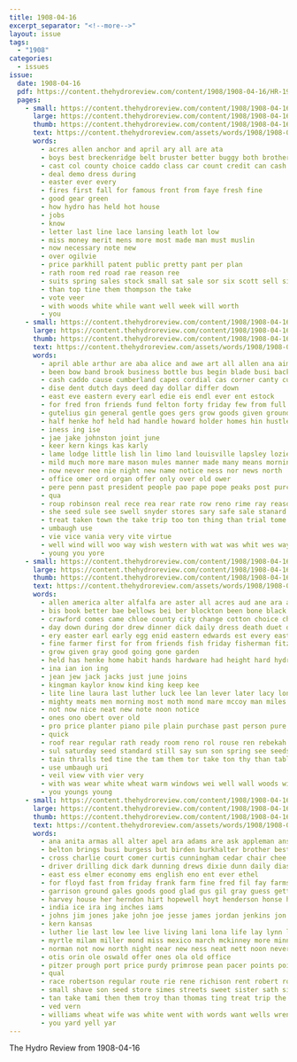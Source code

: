 ```yaml
---
title: 1908-04-16
excerpt_separator: "<!--more-->"
layout: issue
tags:
  - "1908"
categories:
  - issues
issue:
  date: 1908-04-16
  pdf: https://content.thehydroreview.com/content/1908/1908-04-16/HR-1908-04-16.pdf
  pages:
    - small: https://content.thehydroreview.com/content/1908/1908-04-16/small/HR-1908-04-16-01.jpg
      large: https://content.thehydroreview.com/content/1908/1908-04-16/large/HR-1908-04-16-01.jpg
      thumb: https://content.thehydroreview.com/content/1908/1908-04-16/thumbnails/HR-1908-04-16-01.jpg
      text: https://content.thehydroreview.com/assets/words/1908/1908-04-16/HR-1908-04-16-01.txt
      words:
        - acres allen anchor and april ary all are ata
        - boys best breckenridge belt bruster better buggy both brothers but baster black
        - cast col county choice caddo class car count credit can cash center cream
        - deal demo dress during
        - easter ever every
        - fires first fall for famous front from faye fresh fine
        - good gear green
        - how hydro has held hot house
        - jobs
        - know
        - letter last line lace lansing leath lot low
        - miss money merit mens more most made man must muslin
        - now necessary note new
        - over ogilvie
        - price parkhill patent public pretty pant per plan
        - rath room red road rae reason ree
        - suits spring sales stock small sat sale sor six scott sell silk season special store saving standard selling shirts styles
        - than top tine them thompson the take
        - vote veer
        - with woods white while want well week will worth
        - you
    - small: https://content.thehydroreview.com/content/1908/1908-04-16/small/HR-1908-04-16-02.jpg
      large: https://content.thehydroreview.com/content/1908/1908-04-16/large/HR-1908-04-16-02.jpg
      thumb: https://content.thehydroreview.com/content/1908/1908-04-16/thumbnails/HR-1908-04-16-02.jpg
      text: https://content.thehydroreview.com/assets/words/1908/1908-04-16/HR-1908-04-16-02.txt
      words:
        - april able arthur are aba alice and awe art all allen ana aim ano ally ask ane ale ache
        - been bow band brook business bottle bus begin blade busi back but buggy bryan boils byes both barrand bank bradley best ban began beaty block balt blood
        - cash caddo cause cumberland capes cordial cas corner canty cuff col conser city county crier carry combs cat cases cen company cough cotton con
        - dise dent dutch days deed day dollar differ down
        - east eve eastern every earl edie eis endl ever ent estock
        - for fred fron friends fund felton forty friday few from full fields first famous fon favors fire free fail fer frank fill
        - gutelius gin general gentle goes gers grow goods given ground guthrie gere gold good
        - half henke hof held had handle howard holder homes hin hustler hore handsome hundred hour holding hydro hust hold holler him high house hinton has her
        - iness ing ise
        - jae jake johnston joint june
        - keer kern kings kas karly
        - lame lodge little lish lin limo land louisville lapsley lozier loan lucky lincoln last like longest less loss lot ley loyal ling liv lax lung list
        - mild much more mare mason mules manner made many means morning man may mass members money matter music mons maryland most market miles monday
        - now never nee nie night new name notice ness nor news north
        - office omer ord organ offer only over old ower
        - pere penn past president people pao pape pope peaks post purchase par pals pat per paper pretty pint public present peo price person plenty pins
        - qua
        - roup robinson real rece rea rear rate row reno rime ray reason records ris rings rates roma rather reid regular record
        - she seed sule see swell snyder stores sary safe sale stanard sash shon sunny styles soma school small say souvenir session sells side sie senter silo star son shingles said saturday snapp sud shown sham such sal south strength special spoon surgeon state sway super scarf shows sides shamburg sot strong sun
        - treat taken town the take trip too ton thing than trial tome thy tater them times tax tec truax tomer
        - umbaugh use
        - vie vice vania very vite virtue
        - well wind will woo way wish western with wat was whit wes ways ward weak wil wolf weekly west week ware white work wilson
        - young you yore
    - small: https://content.thehydroreview.com/content/1908/1908-04-16/small/HR-1908-04-16-03.jpg
      large: https://content.thehydroreview.com/content/1908/1908-04-16/large/HR-1908-04-16-03.jpg
      thumb: https://content.thehydroreview.com/content/1908/1908-04-16/thumbnails/HR-1908-04-16-03.jpg
      text: https://content.thehydroreview.com/assets/words/1908/1908-04-16/HR-1908-04-16-03.txt
      words:
        - allen america alter alfalfa are aster all acres aud ane ara and ange april
        - bis book better bae bellows bei ber blockton been bone black brown brother breed blind bridgeport bellville breeding bice bayard best buggy buy brought baby bottle breeden bon big blane boesen
        - crawford comes came chloe county city change cotton choice child call candies chance chapel che cea comfort cash creek cure china colt cor cream cee cline con cast col cutter chad collar corn come
        - day down during dor drew dinner dick daily dress death duet date deputy davenport dollar dise deer deep
        - ery easter earl early egg enid eastern edwards est every east ent even eye
        - fine farmer first for from friends fish friday fisherman fitzpatrick farm fresh frid fain fancy fast frank free fair fron ference
        - grow given gray good going gone garden
        - held has henke home habit hands hardware had height hard hydro hester haight horton hin hastings how hung hopper high hainline hot hook hinton house him holding halsey heart her hen horse hatfield
        - ina ian ion ing
        - jean jew jack jacks just june joins
        - kingman kaylor know kind king keep kee
        - lite line laura last luther luck lee lan lever later lacy long large lien lat lea lard lawton living lucky let lunch letter lot light look left les little lowe late lodge leghorn
        - mighty meats men morning most moth mond mare mccoy man miles march more magi miss missouri miller major monday made much may merit morgan mine many market
        - not now nice neat new note noon notice
        - ones ono obert over old
        - pro price planter piano pile plain purchase past person pure poland pounds people pin pretty per pica posse paper pair piker points pap president
        - quick
        - roof rear regular rath ready room reno rol rouse ren rebekah route rain reid rains
        - sul saturday seed standard still say sun son spring see seeds suit strike shaft shoulder sells six sister string styles street stock stay snyder stallion sell she special snapp sees silver sou sunday store stand sultan sud sever south sale
        - tain thralls ted tine the tam them tor take ton thy than table try taken tarter texas tan tra
        - use umbaugh uri
        - veil view vith vier very
        - with was wear white wheat warm windows wei well wall woods wile weeks ware week want wife wood winfield weatherford weight west went will work wellman wait wilson wheel
        - you youngs young
    - small: https://content.thehydroreview.com/content/1908/1908-04-16/small/HR-1908-04-16-04.jpg
      large: https://content.thehydroreview.com/content/1908/1908-04-16/large/HR-1908-04-16-04.jpg
      thumb: https://content.thehydroreview.com/content/1908/1908-04-16/thumbnails/HR-1908-04-16-04.jpg
      text: https://content.thehydroreview.com/assets/words/1908/1908-04-16/HR-1908-04-16-04.txt
      words:
        - ana anita armas all alter apel ara adams are ask appleman anson ast april avril and
        - belton brings busi burgess but birden burkhalter brother best bank buy business better back bev betty brink boys big bartgis blue
        - cross charlie court comer curtis cunningham cedar chair chee campbell clyde clay cases creek come colony came church corn call collier cobb crawford city
        - driver drilling dick dark dunning drews dixie dunn daily dias daughter dodge dwight dinner day della dora darko deer doubt davis dress
        - east ess elmer economy ems english eno ent ever ethel
        - for floyd fast from friday frank farm fine fred fil fay farms fam far fruit
        - garrison ground gales goods good glad gus gil gray guess getting ghost
        - harvey house her herndon hirt hopewell hoyt henderson honse homer hydro hay had haas home helps has
        - india ice ira ing inches iams
        - johns jim jones jake john joe jesse james jordan jenkins jon
        - kern kansas
        - luther lie last low lee live living lani lona life lay lynn little linn lone len lewis land
        - myrtle milam miller mond miss mexico march mckinney more minnie mare must mound matter missouri mullendore mcfarlin man may mary mule mex monday melrose mar marcrum made
        - norman not now north night near new ness neat nett noon never notice
        - otis orin ole oswald offer ones ola old office
        - pitzer prough port price purdy primrose pean pacer points poi pack por per pan pencil
        - qual
        - race robertson regular route rie rene richison rent robert roads rains roman rand real register rosenberger rates
        - small shave son seed store simes streets sweet sister sath sickles sund sale saturday sunda strong sat song shontz sun state sea scott sunday stewart schooner school sell save spring suits short saving say sung see saw sic
        - tan take tami then them troy than thomas ting treat trip the train tree
        - ved vern
        - williams wheat wife was white went with words want wells wren will week wee wills well weatherford
        - you yard yell yar
---
```


The Hydro Review from 1908-04-16

<!--more-->

